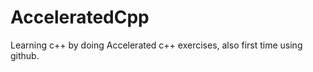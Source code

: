 AcceleratedCpp
==============

Learning c++ by doing Accelerated c++ exercises, also first time using github.
